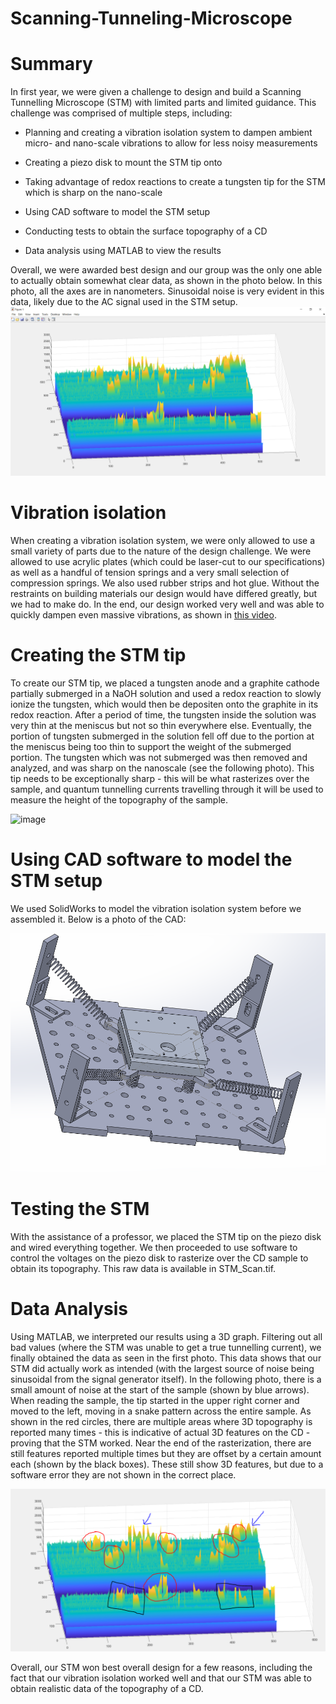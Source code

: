 # Scanning-Tunneling-Microscope

Summary
=

In first year, we were given a challenge to design and build a Scanning Tunnelling Microscope (STM) with limited parts and limited guidance. This challenge was comprised of multiple steps, including:

 - Planning and creating a vibration isolation system to dampen ambient micro- and nano-scale vibrations to allow for less noisy measurements
 
 - Creating a piezo disk to mount the STM tip onto
 
 - Taking advantage of redox reactions to create a tungsten tip for the STM which is sharp on the nano-scale
 
 - Using CAD software to model the STM setup
 
 - Conducting tests to obtain the surface topography of a CD
 
 - Data analysis using MATLAB to view the results

Overall, we were awarded best design and our group was the only one able to actually obtain somewhat clear data, as shown in the photo below. In this photo, all the axes are in nanometers. Sinusoidal noise is very evident in this data, likely due to the AC signal used in the STM setup.
![image](STM_data3.PNG)

Vibration isolation
=

When creating a vibration isolation system, we were only allowed to use a small variety of parts due to the nature of the design challenge. We were allowed to use acrylic plates (which could be laser-cut to our specifications) as well as a handful of tension springs and a very small selection of compression springs. We also used rubber strips and hot glue. Without the restraints on building materials our design would have differed greatly, but we had to make do. In the end, our design worked very well and was able to quickly dampen even massive vibrations, as shown in <a href="http://www.youtube.com/watch?v=Xzelec5LNmc">this video</a>.

Creating the STM tip
=

To create our STM tip, we placed a tungsten anode and a graphite cathode partially submerged in a NaOH solution and used a redox reaction to slowly ionize the tungsten, which would then be depositen onto the graphite in its redox reaction. After a period of time, the tungsten inside the solution was very thin at the meniscus but not so thin everywhere else. Eventually, the portion of tungsten submerged in the solution fell off due to the portion at the meniscus being too thin to support the weight of the submerged portion. The tungsten which was not submerged was then removed and analyzed, and was sharp on the nanoscale (see the following photo). This tip needs to be exceptionally sharp - this will be what rasterizes over the sample, and quantum tunnelling currents travelling through it will be used to measure the height of the topography of the sample.

![image](Misc/20200310_115304.jpg)

Using CAD software to model the STM setup
=

We used SolidWorks to model the vibration isolation system before we assembled it. Below is a photo of the CAD:

![image](Misc/CAD.png)

Testing the STM
=

With the assistance of a professor, we placed the STM tip on the piezo disk and wired everything together. We then proceeded to use software to control the voltages on the piezo disk to rasterize over the CD sample to obtain its topography. This raw data is available in STM_Scan.tif.

Data Analysis
=

Using MATLAB, we interpreted our results using a 3D graph. Filtering out all bad values (where the STM was unable to get a true tunnelling current), we finally obtained the data as seen in the first photo. This data shows that our STM did actually work as intended (with the largest source of noise being sinusoidal from the signal generator itself). In the following photo, there is a small amount of noise at the start of the sample (shown by blue arrows). When reading the sample, the tip started in the upper right corner and moved to the left, moving in a snake pattern across the entire sample. As shown in the red circles, there are multiple areas where 3D topography is reported many times - this is indicative of actual 3D features on the CD - proving that the STM worked. Near the end of the rasterization, there are still features reported multiple times but they are offset by a certain amount each (shown by the black boxes). These still show 3D features, but due to a software error they are not shown in the correct place.

![image](Misc/STM_data_for_markdown.PNG)


Overall, our STM won best overall design for a few reasons, including the fact that our vibration isolation worked well and that our STM was able to obtain realistic data of the topography of a CD.

